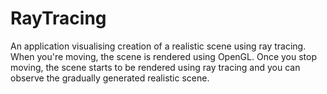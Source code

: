 # RayTracing

An application visualising creation of a realistic scene using ray tracing.
When you're moving, the scene is rendered using OpenGL. 
Once you stop moving, the scene starts to be rendered using ray tracing and you can observe the gradually generated realistic scene.
 